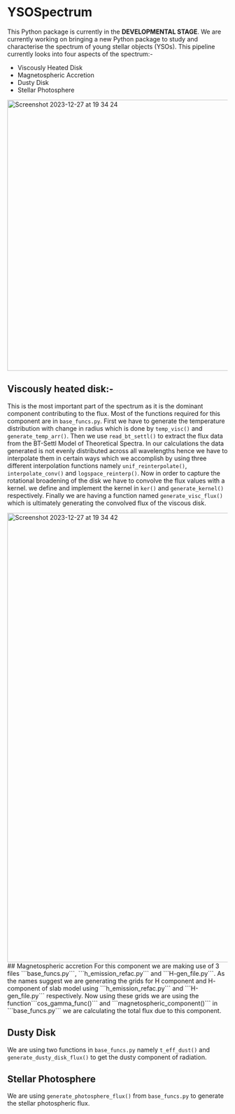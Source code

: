 
# YSOSpectrum
This Python package is currently in the **DEVELOPMENTAL STAGE**.
We are currently working on bringing a new Python package to study and characterise the spectrum of young stellar objects (YSOs).
This pipeline currently looks into four aspects of the spectrum:-
- Viscously Heated Disk
- Magnetospheric Accretion
- Dusty Disk
- Stellar Photosphere
<img width="618" alt="Screenshot 2023-12-27 at 19 34 24" src="https://github.com/GDas11/YSOpy.github.io/assets/126319120/e5145ef1-c0e0-4d8d-ad17-9b8302f06ee5">

## Viscously heated disk:-
This is the most important part of the spectrum as it is the dominant component contributing to the flux. 
Most of the functions required for this component are in ```base_funcs.py```.
First we have to generate the temperature distribution with change in radius which is done by ```temp_visc()``` and ```generate_temp_arr()```.
Then we use ```read_bt_settl()``` to extract the flux data from the BT-Settl Model of Theoretical Spectra.
In our calculations the data generated is not evenly distributed across all wavelengths hence we have to interpolate them in certain ways which we accomplish by using three different interpolation functions namely ```unif_reinterpolate()```, ```interpolate_conv()``` and ```logspace_reinterp()```.
Now in order to capture the rotational broadening of the disk we have to convolve the flux values with a kernel. we define and implement the kernel in ```ker()``` and ```generate_kernel()``` respectively.
Finally we are having a function named ```generate_visc_flux()``` which is ultimately generating the convolved flux of the viscous disk.

<img width="1025" alt="Screenshot 2023-12-27 at 19 34 42" src="https://github.com/GDas11/YSOpy.github.io/assets/126319120/39ea68b7-b137-4b5d-a620-0a6357c395c9">
## Magnetospheric accretion
For this component we are making use of 3 files ```base_funcs.py```, ```h_emission_refac.py``` and ```H-gen_file.py```.
As the names suggest we are generating the grids for H component and H- component of slab model using ```h_emission_refac.py``` and ```H-gen_file.py``` respectively.
Now using these grids we are using the function```cos_gamma_func()``` and ```magnetospheric_component()``` in ```base_funcs.py``` we are calculating the total flux due to this component.

## Dusty Disk
We are using two functions in ```base_funcs.py``` namely ```t_eff_dust()``` and ```generate_dusty_disk_flux()``` to get the dusty component of radiation.

## Stellar Photosphere
We are using ```generate_photosphere_flux()``` from ```base_funcs.py``` to generate the stellar photospheric flux.

